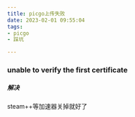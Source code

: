 ```yaml
---
title: picgo上传失败
date: 2023-02-01 09:55:04
tags:
- picgo
- 踩坑

---
```


### unable to verify the first certificate

##### 解决

steam++等加速器关掉就好了

